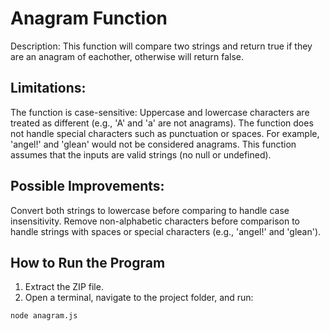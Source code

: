 # Anagram Function

Description: This function will compare two strings and return true if they are an anagram of eachother, otherwise will return false.

## Limitations: 

The function is case-sensitive: Uppercase and lowercase characters are treated as different (e.g., 'A' and 'a' are not anagrams).
The function does not handle special characters such as punctuation or spaces. For example, 'angel!' and 'glean' would not be considered anagrams.
This function assumes that the inputs are valid strings (no null or undefined).

## Possible Improvements:

Convert both strings to lowercase before comparing to handle case insensitivity.
Remove non-alphabetic characters before comparison to handle strings with spaces or special characters (e.g., 'angel!' and 'glean').

## How to Run the Program

   1. Extract the ZIP file.
   2. Open a terminal, navigate to the project folder, and run:
   ```bash
   node anagram.js